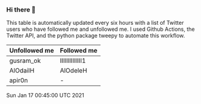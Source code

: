 ### Hi there 👋

This table is automatically updated every six hours with a list of Twitter users who have followed me and unfollowed me. I used Github Actions, the Twitter API, and the python package tweepy to automate this workflow.

| Unfollowed me |  Followed me |
| --- | --- |
|gusram_ok|IIIllllIIllIII1|
|AlOdailH|AlOdeleH|
|apir0n|-|
Sun Jan 17 00:45:00 UTC 2021
